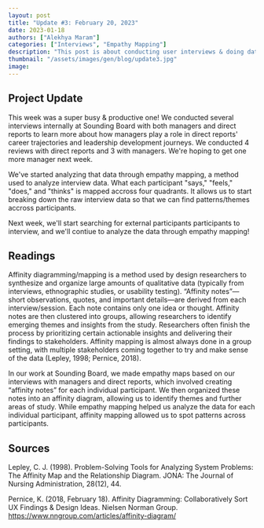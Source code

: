 ```yaml
---
layout: post
title: "Update #3: February 20, 2023"
date: 2023-01-18
authors: ["Alekhya Maram"]
categories: ["Interviews", "Empathy Mapping"]
description: "This post is about conducting user interviews & doing data analysis."
thumbnail: "/assets/images/gen/blog/update3.jpg"
image: 
---
```

## Project Update

This week was a super busy & productive one! We conducted several interviews internally at Sounding Board with both managers and direct reports to learn more about how managers play a role in direct reports' career trajectories and leadership development journeys. We conducted 4 reviews with direct reports and 3 with managers. We're hoping to get one more manager next week. 

We've started analyzing that data through empathy mapping, a method used to analyze interview data. What each participant "says," "feels," "does," and "thinks" is mapped accross four quadrants. It allows us to start breaking down the raw interview data so that we can find patterns/themes accross participants.

Next week, we'll start searching for external participants participants to interview, and we'll contiue to analyze the data through empathy mapping! 

## Readings 

Affinity diagramming/mapping is a method used by design researchers to synthesize and organize large amounts of qualitative data (typically from interviews, ethnographic studies, or usability testing). “Affinity notes”—short observations, quotes, and important details—are derived from each interview/session. Each note contains only one idea or thought. Affinity notes are then clustered into groups, allowing researchers to identify emerging themes and insights from the study. Researchers often finish the process by prioritizing certain actionable insights and delivering their findings to stakeholders. Affinity mapping is almost always done in a group setting, with multiple stakeholders coming together to try and make sense of the data (Lepley, 1998; Pernice, 2018).

In our work at Sounding Board, we made empathy maps based on our interviews with managers and direct reports, which involved creating “affinity notes” for each individual participant. We then organized these notes into an affinity diagram, allowing us to identify themes and further areas of study. While empathy mapping helped us analyze the data for each individual participant, affinity mapping allowed us to spot patterns across participants.

## Sources 

Lepley, C. J. (1998). Problem-Solving Tools for Analyzing System Problems: The Affinity Map and the Relationship Diagram. JONA: The Journal of Nursing Administration, 28(12), 44.

Pernice, K. (2018, February 18). Affinity Diagramming: Collaboratively Sort UX Findings & Design Ideas. Nielsen Norman Group. https://www.nngroup.com/articles/affinity-diagram/
